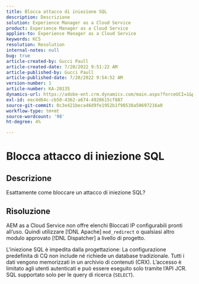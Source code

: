 ```yaml
---
title: Blocca attacco di iniezione SQL
description: Descrizione
solution: Experience Manager as a Cloud Service
product: Experience Manager as a Cloud Service
applies-to: Experience Manager as a Cloud Service
keywords: KCS
resolution: Resolution
internal-notes: null
bug: true
article-created-by: Gucci Paull
article-created-date: 7/20/2022 9:51:22 AM
article-published-by: Gucci Paull
article-published-date: 7/20/2022 9:54:52 AM
version-number: 1
article-number: KA-20135
dynamics-url: https://adobe-ent.crm.dynamics.com/main.aspx?forceUCI=1&pagetype=entityrecord&etn=knowledgearticle&id=2da8317b-1108-ed11-82e4-00224809a4ae
exl-id: eec4d64c-cb50-4362-a674-4920615cf887
source-git-commit: 0c3e421beca46d9fe1952b1f98538a50697216a0
workflow-type: tm+mt
source-wordcount: '98'
ht-degree: 4%

---
```


# Blocca attacco di iniezione SQL

## Descrizione


Esattamente come bloccare un attacco di iniezione SQL?


## Risoluzione


AEM as a Cloud Service non offre elenchi Bloccati IP configurabili pronti all’uso. Quindi utilizzare [!DNL Apache] `mod_redirect` o qualsiasi altro modulo approvato [!DNL Dispatcher] a livello di progetto.

L&#39;iniezione SQL è impedita dalla progettazione: La configurazione predefinita di CQ non include né richiede un database tradizionale. Tutti i dati vengono memorizzati in un archivio di contenuti (CRX). L’accesso è limitato agli utenti autenticati e può essere eseguito solo tramite l’API JCR. SQL supportato solo per le query di ricerca (`SELECT`).
